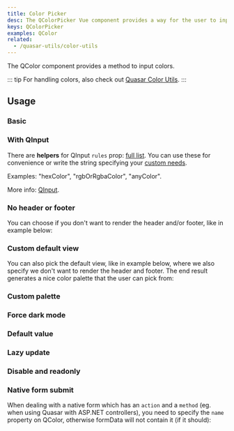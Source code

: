 ```yaml
---
title: Color Picker
desc: The QColorPicker Vue component provides a way for the user to input colors.
keys: QColorPicker
examples: QColor
related:
  - /quasar-utils/color-utils
---
```


The QColor component provides a method to input colors.

::: tip
For handling colors, also check out [Quasar Color Utils](/quasar-utils/color-utils).
:::


<DocApi file="QColor" />

## Usage

### Basic

<DocExample title="Basic" file="Basic" />

### With QInput

<DocExample title="Input" file="Input" />

There are **helpers** for QInput `rules` prop: [full list](https://github.com/quasarframework/quasar/blob/dev/ui/src/utils/patterns.js). You can use these for convenience or write the string specifying your [custom needs](/vue-components/input#internal-validation).

Examples: "hexColor", "rgbOrRgbaColor", "anyColor".

More info: [QInput](/vue-components/input).

### No header or footer

You can choose if you don't want to render the header and/or footer, like in example below:

<DocExample title="No header/footer" file="NoHeaderFooter" />

### Custom default view

You can also pick the default view, like in example below, where we also specify we don't want to render the header and footer. The end result generates a nice color palette that the user can pick from:

<DocExample title="Custom default view" file="CustomDefaultView" />

### Custom palette

<DocExample title="Custom palette" file="CustomPalette" />

### Force dark mode

<DocExample title="Force dark mode" file="Dark" />

### Default value

<DocExample title="Default value" file="DefaultValue" />

### Lazy update

<DocExample title="Lazy model" file="LazyModel" />

### Disable and readonly

<DocExample title="Disable and readonly" file="DisableReadonly" />

### Native form submit

When dealing with a native form which has an `action` and a `method` (eg. when using Quasar with ASP.NET controllers), you need to specify the `name` property on QColor, otherwise formData will not contain it (if it should):

<DocExample title="Native form" file="NativeForm" />
